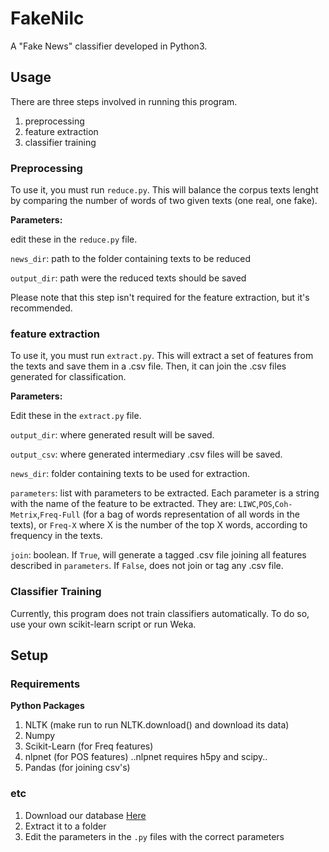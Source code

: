 # FakeNilc
A "Fake News" classifier developed in Python3.

## Usage

There are three steps involved in running this program.
1. preprocessing
2. feature extraction
3. classifier training

### Preprocessing
To use it, you must run `reduce.py`. This will balance the corpus texts lenght by comparing the number of words of two given texts (one real, one fake).

**Parameters:**

edit these in the `reduce.py` file.

`news_dir`: path to the folder containing texts to be reduced

`output_dir`: path were the reduced texts should be saved


Please note that this step isn't required for the feature extraction, but it's recommended. 

### feature extraction
To use it, you must run `extract.py`. This will extract a set of features from the texts and save them in a .csv file. Then, it can join the .csv files generated for classification.


**Parameters:**

Edit these in the `extract.py` file.

`output_dir`: where generated result will be saved.

`output_csv`: where generated intermediary .csv files will be saved.

`news_dir`: folder containing texts to be used for extraction.

`parameters`: list with parameters to be extracted. Each parameter is a string with the name of the feature to be extracted. They are: `LIWC`,`POS`,`Coh-Metrix`,`Freq-Full` (for a bag of words representation of all words in the texts), or `Freq-X` where X is the number of the top X words, according to frequency in the texts.

`join`: boolean. If `True`, will generate a tagged .csv file joining all features described in `parameters`. If `False`, does not join or tag any .csv file.

### Classifier Training
Currently, this program does not train classifiers automatically. To do so, use your own scikit-learn script or run Weka.

## Setup

### Requirements

**Python Packages**

1. NLTK (make run to run NLTK.download() and download its data)
2. Numpy
3. Scikit-Learn (for Freq features)
4. nlpnet (for POS features)
..nlpnet requires h5py and scipy.. 
5. Pandas (for joining csv's) 

### etc

1. Download our database [Here](https://drive.google.com/open?id=171xE1ZsVpHQIbhPKdKcLsy4aA3r--bbq)
2. Extract it to a folder
3. Edit the parameters in the `.py` files with the correct parameters